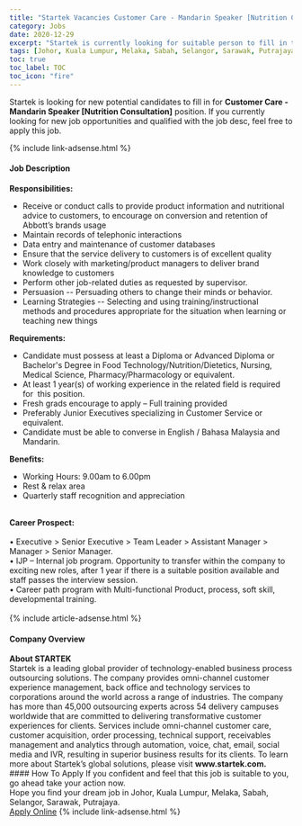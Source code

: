 ```yaml
---
title: "Startek Vacancies Customer Care - Mandarin Speaker [Nutrition Consultation]" 
category: Jobs 
date: 2020-12-29 
excerpt: "Startek is currently looking for suitable person to fill in the Customer Care - Mandarin Speaker [Nutrition Consultation] which positioned at Johor, Kuala Lumpur, Melaka, Sabah, Selangor, Sarawak, Putrajaya" 
tags: [Johor, Kuala Lumpur, Melaka, Sabah, Selangor, Sarawak, Putrajaya] 
toc: true 
toc_label: TOC 
toc_icon: "fire" 
--- 
```


<p>Startek is looking for new potential candidates to fill in for <b>Customer Care - Mandarin Speaker [Nutrition Consultation]</b> position. If you currently looking for new job opportunities and qualified with the job desc, feel free to apply this job.
</p>{% include link-adsense.html %} 
<div><div><div><h4>Job Description</h4></div></div><div><div><span><div><div><strong>Responsibilities:</strong></div><ul><li>Receive or conduct calls to provide product information and nutritional advice to customers, to encourage on conversion and retention of Abbott&#8217;s brands usage</li><li>Maintain records of telephonic interactions</li><li>Data entry and maintenance of customer databases</li><li>Ensure that the service delivery to customers is of excellent quality</li><li>Work closely with marketing/product managers to deliver brand knowledge to customers</li><li>Perform other job-related duties as requested by supervisor.</li><li>Persuasion -- Persuading others to change their minds or behavior.</li><li>Learning Strategies -- Selecting and using training/instructional methods and procedures appropriate for the situation when learning or teaching new things</li></ul><div><strong>Requirements:</strong></div><ul><li>Candidate must possess at least a Diploma or Advanced Diploma or Bachelor's Degree in Food Technology/Nutrition/Dietetics, Nursing, Medical Science, Pharmacy/Pharmacology or equivalent.</li><li>At least 1 year(s) of working experience in the related field is required for&#160; this position.</li><li>Fresh grads encourage to apply &#8211; Full training provided</li><li>Preferably Junior Executives specializing in Customer Service or equivalent.</li><li>Candidate must be able to converse in English / Bahasa Malaysia and Mandarin.</li></ul><div><strong>Benefits:</strong></div><ul><li>Working Hours: 9.00am to 6.00pm</li><li>Rest &amp; relax area&#160;</li><li>Quarterly staff recognition and appreciation<br>&#160;</li></ul><div><strong>Career Prospect:</strong><br><br>&#8226; Executive &gt; Senior Executive &gt; Team Leader &gt; Assistant Manager &gt; Manager &gt; Senior Manager.<br>&#8226; IJP &#8211; Internal job program. Opportunity to transfer within the company to exciting new roles, after 1 year if there is a suitable position available and staff passes the interview session.<br>&#8226; Career path program with Multi-functional Product, process, soft skill, developmental training.<br>&#160;</div></div></span></div></div></div> 
{% include article-adsense.html %} 
<div><div><div><h4>Company Overview</h4></div></div><div><div><span><div><div>
<strong>About STARTEK</strong><br>
	Startek is a leading global provider of technology-enabled business process outsourcing solutions. The company provides omni-channel customer experience management, back office and technology services to corporations around the world across a range of industries. The company has more than 45,000 outsourcing experts across 54 delivery campuses worldwide that are committed to delivering transformative customer experiences for clients. Services include omni-channel customer care, customer acquisition, order processing, technical support, receivables management and analytics through automation, voice, chat, email, social media and IVR, resulting in superior business results for its clients. To learn more about Startek&#8217;s global solutions, please visit <strong>www.startek.com.</strong></div></div></span></div></div></div> 
#### How To Apply 
If you confident and feel that this job is suitable to you, go ahead take your action now. <br/> 
Hope you find your dream job in Johor, Kuala Lumpur, Melaka, Sabah, Selangor, Sarawak, Putrajaya. <br/> 
<a href="https://www.jobstreet.com.my/en/job/customer-care-mandarin-speaker-[nutrition-consultation]-4451707?jobId=jobstreet-my-job-4451707&sectionRank=7&token=0~491f178b-0cd1-4f20-8167-351d217d47f6&fr=SRP%20View%20In%20New%20Ta" class="btn btn--info" target="_blank" rel="nofollow noopenner">Apply Online</a> 
{% include link-adsense.html %} 